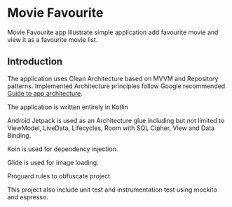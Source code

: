 Movie Favourite
=========================

Movie Favourite app illustrate simple application add favourite movie and view it as a favourite movie list.

Introduction
------------

The application uses Clean Architecture based on MVVM and Repository patterns. Implemented
Architecture principles follow Google recommended [Guide to app architecture](https://developer.android.com/jetpack/docs/guide).

The application is written entirely in Kotlin

Android Jetpack is used as an Architecture glue including but not limited to ViewModel, LiveData, Lifecycles, Room with SQL Cipher,  View and Data Binding.

Koin is used for dependency injection.

Glide is used for image loading.

Proguard rules to obfuscate project.

This project also include unit test and instrumentation test using mockito and espresso.
